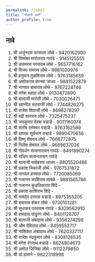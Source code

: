 ```yaml
---
permalink: /jobs/
title: "नोकरी कर्ते"
author_profile: true
---
```


## नावे

1. श्री अर्जुनराव परसराम लोथे - 9420162900
2. श्री विश्वंबर मारोतराव गावंडे - 9145125555
3. श्री उत्तमराव परसराम लोथे - 9657716162
4. श्री विजय रामराव लोथे - 9881020976
5. श्री हनुमान तुळशिराम लोथे - 9763185659
6. श्री अशोकराव ज्ञानबा जाधव - 9881522879
7. श्री भागवत बाबाराव लोथे - 9767224746
8. श्री गणेश महादा लोथे - 9130472690
9. श्री बालाजी मारोती लोथे - 7030026471
10. श्री स्वप्नील सटवाजी लोथे - 7744826275
11. श्री राजेश शिवाजी लोथे - 8698278297
12. श्री बद्री शामराव लोथे - 7325475237
13. श्री जयकुमार देवबा वऱ्हाडे - 9011160074
14. श्री संतोष रामेश्वर वऱ्हाडे - 9763162589
15. श्री दशरथ सूर्यभान वऱ्हाडे - 9890470656
16. श्री विष्णु शेषराव लोथे - 7666772875
17. श्री निलेश शेषराव लोथे - 9689637026
18. श्री गोवर्धन सत्यनारायन गावंडे - 8491890274
19. श्री सचिन सत्यनारायन गावंडे
20. श्री बालाजी साहेबराव जाधव - 8805520486
21. श्री प्रकाश भिकाजी लोथे - 9767531872
22. श्री भागवत हनवता लोथे - 7720085069
23. श्री गजानन काशिराम साबळे - 9881565786
24. श्री गजानन कुंडलिकराव शिंदे - 
25. श्री प्रकाश काशिराम शिंदे - 
26. श्री नामदेव दत्तराव वऱ्हाडे - 8975355205
27. श्री बाबाराव शंकर लोथे - 9730101281
28. श्री सुधाकर परसराम गावंडे - 8329562910
29. श्री रामदास पांडुरंग लोथे - 8401128707
30. श्री बालाजी अंबादास लोथे - 9356274298
31. श्री ओम देविदास लोथे - 8459552717
32. श्री नाशिकेत अंबादास लोथे - 7620337117
33. श्री राजेश नंदकुमार लोथे - 8308126535
34. श्री मंगेश रंगनाथ वऱ्हाडे - 8624804673
35. श्री अमोल जिजिबा लोथे - 9112279850
36. श्री डॉ.हामाने - 9822318998

